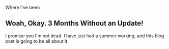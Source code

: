 Where I've been

## Woah, Okay. 3 Months Without an Update!
I promise you I'm not dead. I have just had a summer working, and this blog
post is going to be all about it.
